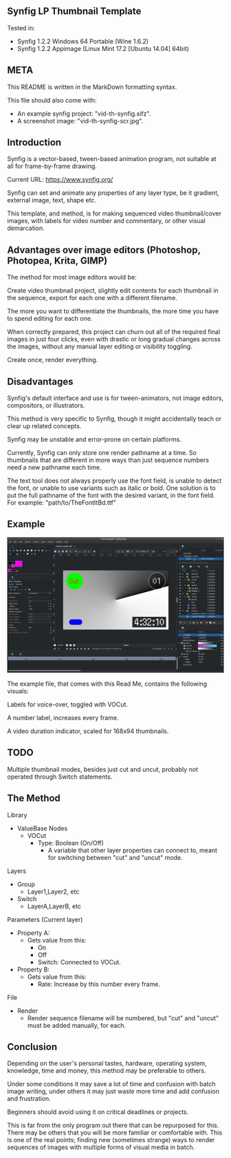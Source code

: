 Synfig LP Thumbnail Template
----------------------------

Tested in:
* Synfig 1.2.2 Windows 64 Portable (Wine 1.6.2)
* Synfig 1.2.2 Appimage (Linux Mint 17.2 [Ubuntu 14.04] 64bit)

META
----
This README is written in the MarkDown formatting syntax.

This file should also come with:
* An example synfig project: "vid-th-synfig.sifz".
* A screenshot image: "vid-th-synfig-scr.jpg".

Introduction
------------
Synfig is a vector-based, tween-based animation program,
 not suitable at all for frame-by-frame drawing.

Current URL: https://www.synfig.org/

Synfig can set and animate any properties of any layer type,
be it gradient, external image, text, shape etc.

This template, and method, is for making sequenced video
 thumbnail/cover images, with labels for video number and 
 commentary, or other visual demarcation.


Advantages over image editors
(Photoshop, Photopea, Krita, GIMP)
----------------------------------
The method for most image editors would be:

Create video thumbnail project, slightly edit
 contents for each thumbnail in the sequence,
 export for each one with a different filename.

The more you want to differentiate the thumbnails,
 the more time you have to spend editing for each one.

When correctly prepared, this project can churn
 out all of the required final images in just four clicks,
 even with drastic or long gradual changes across the images,
 without any manual layer editing or visibility toggling.

Create once, render everything.


Disadvantages
-------------
Synfig's default interface and use is for tween-animators,
not image editors, compositors, or illustrators.

This method is very specific to Synfig, though it
might accidentally teach or clear up related concepts.

Synfig may be unstable and error-prone on certain platforms.

Currently, Synfig can only store one render pathname at a time.
So thumbnails that are different in more ways than just
sequence numbers need a new pathname each time.

The text tool does not always properly use the font field,
is unable to detect the font, or unable to use variants such
as italic or bold. One solution is to put the full pathname
of the font with the desired variant, in the font field.
For example: "path/to/TheFontItBd.ttf"

Example
-------
![example file vid-th-synfig.jpg](vid-th-synfig-scr.jpg?raw=true)

The example file, that comes with this Read Me,
contains the following visuals:

Labels for voice-over, toggled with VOCut.

A number label, increases every frame.

A video duration indicator, scaled for 168x94 thumbnails.


TODO
----
Multiple thumbnail modes, besides just cut and uncut,
probably not operated through Switch statements.


The Method
----------
Library
  * ValueBase Nodes
    * VOCut
      * Type: Boolean (On/Off)
        * A variable that other layer
          properties can connect to,
          meant for switching between
          "cut" and "uncut" mode.

Layers
  * Group
    * Layer1,Layer2, etc
  * Switch
    * LayerA,LayerB, etc

Parameters (Current layer)
  * Property A:
    * Gets value from this:
      * On
      * Off
      * Switch: Connected to VOCut.
  * Property B:
    * Gets value from this:
      * Rate: Increase by this number every frame.
    
File
  * Render
    * Render sequence filename will be
      numbered, but "cut" and "uncut"
      must be added manually, for each.


Conclusion
----------
Depending on the user's personal tastes, hardware, operating
 system, knowledge, time and money, this method may be
 preferable to others.

Under some conditions it may save a lot of time and confusion
 with batch image writing, under others it may just waste more
 time and add confusion and frustration.

Beginners should avoid using it on critical deadlines or
 projects.

This is far from the only program out there that can be
 repurposed for this. There may be others that you will be
 more familiar or comfortable with. This is one of the real
 points; finding new (sometimes strange) ways to render
 sequences of images with multiple forms of visual media
 in batch.
